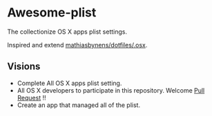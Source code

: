 # Awesome-plist
The collectionize OS X apps plist settings.

Inspired and extend [mathiasbynens/dotfiles/.osx](https://github.com/mathiasbynens/dotfiles/blob/master/.osx).

## Visions
- Complete All OS X apps plist setting.
- All OS X developers to participate in this repository. Welcome [Pull Request](https://github.com/zchee/awesome-plist/compare) !!
- Create an app that managed all of the plist.
